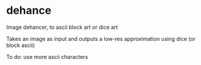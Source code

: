 # dehance
Image dehancer, to ascii block art or dice art


Takes an image as input and outputs a low-res approximation using dice (or block ascii)

To do:
use more ascii characters
